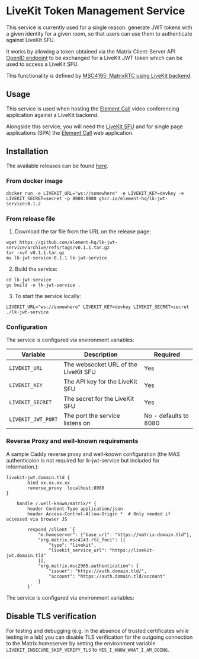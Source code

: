 # LiveKit Token Management Service

This service is currently used for a single reason: generate JWT tokens with a given identity for a given room, so that users can use them to authenticate against LiveKit SFU.

It works by allowing a token obtained via the Matrix Client-Server API [OpenID endpoint](https://spec.matrix.org/v1.13/client-server-api/#openid) to be exchanged for a LiveKit JWT token which can be used to access a LiveKit SFU.

This functionality is defined by [MSC4195: MatrixRTC using LiveKit backend](https://github.com/matrix-org/matrix-spec-proposals/pull/4195).

## Usage

This service is used when hosting the [Element Call](https://github.com/element-hq/element-call) video conferencing application against a LiveKit backend.

Alongside this service, you will need the [LiveKit SFU](https://github.com/livekit/livekit) and for single page applications (SPA) the [Element Call](https://github.com/element-hq/element-call) web application.

## Installation

The available releases can be found [here](https://github.com/element-hq/lk-jwt-service/releases).

### From docker image

```shell
docker run -e LIVEKIT_URL="ws://somewhere" -e LIVEKIT_KEY=devkey -e LIVEKIT_SECRET=secret -p 8080:8080 ghcr.io/element-hq/lk-jwt-service:0.1.2
```

### From release file

1. Download the tar file from the URL on the release page:

```shell
wget https://github.com/element-hq/lk-jwt-service/archive/refs/tags/v0.1.1.tar.gz
tar -xvf v0.1.1.tar.gz
mv lk-jwt-service-0.1.1 lk-jwt-service
```

2. Build the service:

```shell
cd lk-jwt-service
go build -o lk-jwt-service .
```

3. To start the service locally:

```shell
LIVEKIT_URL="ws://somewhere" LIVEKIT_KEY=devkey LIVEKIT_SECRET=secret ./lk-jwt-service
```

### Configuration

The service is configured via environment variables:

Variable | Description | Required
--- | --- | ---
`LIVEKIT_URL` | The websocket URL of the LiveKit SFU | Yes
`LIVEKIT_KEY` | The API key for the LiveKit SFU | Yes
`LIVEKIT_SECRET` | The secret for the LiveKit SFU | Yes
`LIVEKIT_JWT_PORT` | The port the service listens on | No - defaults to 8080

### Reverse Proxy and well-known requirements

A sample Caddy reverse proxy and well-known configuration (the MAS authenticaion is not required for lk-jwt-service but included for information.):

```
livekit-jwt.domain.tld {
        bind xx.xx.xx.xx
        reverse_proxy  localhost:8080
}
```
```
    handle /.well-known/matrix/* {
        header Content-Type application/json
        header Access-Control-Allow-Origin *  # Only needed if accessed via browser JS

        respond /client `{
            "m.homeserver": {"base_url": "https://matrix-domain.tld"},
            "org.matrix.msc4143.rtc_foci": [{
                "type": "livekit",
                "livekit_service_url": "https://livekit-jwt.domain.tld"
            }],
            "org.matrix.msc2965.authentication": {
                "issuer": "https://auth.domain.tld/",
                "account": "https://auth.domain.tld/account"
            }
        }`
```
The service is configured via environment variables:


## Disable TLS verification

For testing and debugging (e.g. in the absence of trusted certificates while testing in a lab) you can disable TLS verification for the outgoing connection to the Matrix homeserver by setting the environment variable `LIVEKIT_INSECURE_SKIP_VERIFY_TLS` to `YES_I_KNOW_WHAT_I_AM_DOING`.
